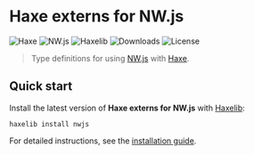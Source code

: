 # Haxe externs for NW.js
![Haxe](https://badgen.net/badge/haxe/%3E%3D4.1.0/green) ![NW.js](https://badgen.net/badge/nwjs/%3E%3D0.49.0/green) ![Haxelib](https://badgen.net/haxelib/v/nwjs) ![Downloads](https://badgen.net/haxelib/d/nwjs) ![License](https://badgen.net/badge/license/MIT/blue)

> Type definitions for using [NW.js](https://nwjs.io) with [Haxe](https://haxe.org).

## Quick start
Install the latest version of **Haxe externs for NW.js** with [Haxelib](https://lib.haxe.org):

```shell
haxelib install nwjs
```

For detailed instructions, see the [installation guide](installation.md).

